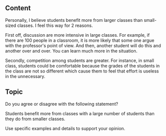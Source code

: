 ## Content
Personally, I believe students benefit more from larger classes than small-sized classes. I feel this way for 2 reasons.

First off, discussion are more intensive in large classes. For example, if there are 100 people in a classroom, it is more likely that some one argue with the professor's point of view. And then, another student will do this and another over and over. You can learn much more in the situation.

Secondly, competition among students are greater. For instance, in small class, students could be comfortable because the grades of the students in the class are not so different which cause them to feel that effort is useless in the unnecessary.

## Topic
Do you agree or disagree with the following statement?

Students benefit more from classes with a large number of students than they do from smaller classes.

Use specific examples and details to support your opinion.